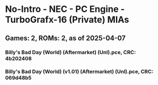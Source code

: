 # No-Intro - NEC - PC Engine - TurboGrafx-16 (Private) MIAs
## Games: 2, ROMs: 2, as of 2025-04-07

### Billy's Bad Day (World) (Aftermarket) (Unl).pce, CRC: 4b202408
### Billy's Bad Day (World) (v1.01) (Aftermarket) (Unl).pce, CRC: 069d48b5

